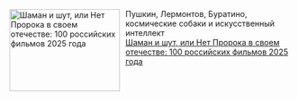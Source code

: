<!--2025-01-13 12:11:12-->
<div class="yb">
  <div class="rss smaller1 kino_teatr"><a href="https://www.kino-teatr.ru/blog/y2025/1-13/2004/" title="Шаман и шут, или Нет Пророка в своем отечестве: 100 российских фильмов 2025 года"><img src="https://www.kino-teatr.ru/blog/4/0/2004/poster.jpg" width="196" height="147" align="left" hspace="5" style="margin: 0px 10px 0px 5px" alt="Шаман и шут, или Нет Пророка в своем отечестве: 100 российских фильмов 2025 года"/></a>Пушкин, Лермонтов, Буратино, космические собаки и искусственный интеллект <br><a class="light" href="https://www.kino-teatr.ru/blog/y2025/1-13/2004/">Шаман и шут, или Нет Пророка в своем отечестве: 100 российских фильмов 2025 года</a></div>
</div>
